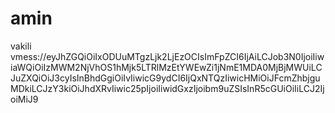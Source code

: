 # amin
vakili
vmess://eyJhZGQiOiIxODUuMTgzLjk2LjEzOCIsImFpZCI6IjAiLCJob3N0IjoiIiwiaWQiOiIzMWM2NjVhOS1hMjk5LTRlMzEtYWEwZi1jNmE1MDA0MjBjMWUiLCJuZXQiOiJ3cyIsInBhdGgiOiIvIiwicG9ydCI6IjQxNTQzIiwicHMiOiJFcmZhbjguMDkiLCJzY3kiOiJhdXRvIiwic25pIjoiIiwidGxzIjoibm9uZSIsInR5cGUiOiIiLCJ2IjoiMiJ9
